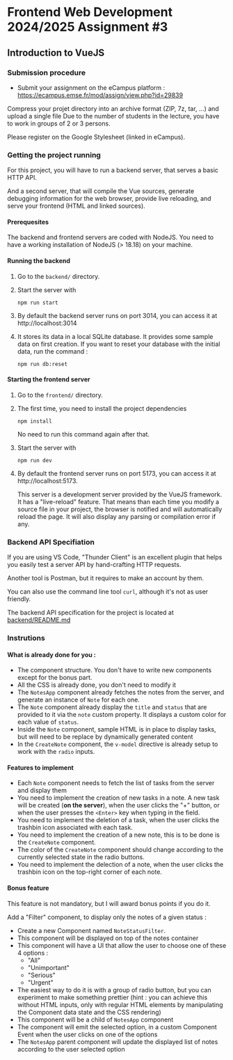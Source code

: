 # Frontend Web Development 2024/2025 Assignment #3

## Introduction to VueJS

### Submission procedure

- Submit your assignment on the eCampus platform : https://ecampus.emse.fr/mod/assign/view.php?id=29839

Compress your projet directory into an archive format (ZIP, 7z, tar, ...) and upload a single file
Due to the number of students in the lecture, you have to work in groups of 2 or 3 persons.

Please register on the Google Stylesheet (linked in eCampus).

### Getting the project running

For this project, you will have to run a backend server, that serves a basic HTTP API.

And a second server, that will compile the Vue sources, generate debugging information for the web browser, provide live reloading, and serve your frontend (HTML and linked sources).

#### Prerequesites

The backend and frontend servers are coded with NodeJS. You need to have a working
installation of NodeJS (> 18.18) on your machine. 


#### Running the backend

1. Go to the `backend/` directory. 
2. Start the server with

    ```
    npm run start
    ```

3. By default the backend server runs on port 3014, you can access it at http://localhost:3014
4. It stores its data in a local SQLite database. It provides some sample data on first creation. If you want to reset your database with the initial data, run the command : 

    ```
    npm run db:reset
    ```

#### Starting the frontend server

1. Go to the `frontend/` directory. 
2. The first time, you need to install the project dependencies

    ```
    npm install
    ```

    No need to run this command again after that.

3. Start the server with

    ```
    npm run dev
    ```

4. By default the frontend server runs on port 5173, you can access it at http://localhost:5173.
   
   This server is a development server provided by the VueJS framework. It has a "live-reload"
   feature. That means than each time you modify a source file in your project, the browser
   is notified and will automatically reload the page. It will also display any parsing or 
   compilation error if any.

### Backend API Specifiation

If you are using VS Code, "Thunder Client" is an excellent plugin that helps you easily
test a server API by hand-crafting HTTP requests.

Another tool is Postman, but it requires to make an account by them.

You can also use the command line tool `curl`, although it's not as user friendly.

The backend API specification for the project is located at [backend/README.md](backend/README.md)

### Instrutions

#### What is already done for you :

- The component structure. You don't have to write new components except for the bonus part.
- All the CSS is already done, you don't need to modify it
- The `NotesApp` component already fetches the notes from the server, and generate an instance of `Note` for each one. 
- The `Note` component already display the `title` and `status` that are provided to it via the `note` custom property. It displays a custom color for each value of `status`.
- Inside the `Note` component, sample HTML is in place to display tasks, but will need to be replace by dynamically  generated content
- In the `CreateNote` component, the `v-model` directive is already setup to work with the `radio` inputs.

#### Features to implement

- Each `Note` component needs to fetch the list of tasks from the server and display them
- You need to implement the creation of new tasks in a note. A new task will be created (**on the server**), when the user clicks the "+" button, or when the user presses the `<Enter>` key when typing in the field.
- You need to implement the deletion of a task, when the user clicks the trashbin icon associated with each task.
- You need to implement the creation of a new note, this is to be done is the `CreateNote` component.
- The color of the `CreateNote` component should change according to the currently selected state in the radio buttons.
- You need to implement the delection of a note, when the user clicks the trashbin icon on the top-right corner of each note.



#### Bonus feature

This feature is not mandatory, but I will award bonus points if you do it.

Add a "Filter" component, to display only the notes of a given status :

- Create a new Component named `NoteStatusFilter`.
- This component will be displayed on top of the notes container
- This component will have a UI that allow the user to choose one of these 4 options :
    - "All"
    - "Unimportant"
    - "Serious"
    - "Urgent"
- The easiest way to do it is with a group of radio button, but you can experiment
  to make something prettier (hint : you can achieve this without HTML inputs, 
  only with regular HTML elements by manipulating the Component data state and the
  CSS rendering)
- This component will be a child of `NotesApp` component
- The component will emit the selected option, in a custom Component Event when the user clicks on one of the options
- The `NotesApp` parent component will update the displayed list of notes according to the user selected option